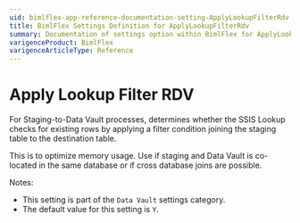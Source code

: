 ```yaml
---
uid: bimlflex-app-reference-documentation-setting-ApplyLookupFilterRdv
title: BimlFlex Settings Definition for ApplyLookupFilterRdv
summary: Documentation of settings option within BimlFlex for ApplyLookupFilterRdv
varigenceProduct: BimlFlex
varigenceArticleType: Reference
---
```


# Apply Lookup Filter RDV

For Staging-to-Data Vault processes, determines whether the SSIS Lookup checks for existing rows by applying a filter condition joining the staging table to the destination table. 

This is to optimize memory usage. Use if staging and Data Vault is co-located in the same database or if cross database joins are possible.

Notes:

* This setting is part of the `Data Vault` settings category.
* The default value for this setting is `Y`.
